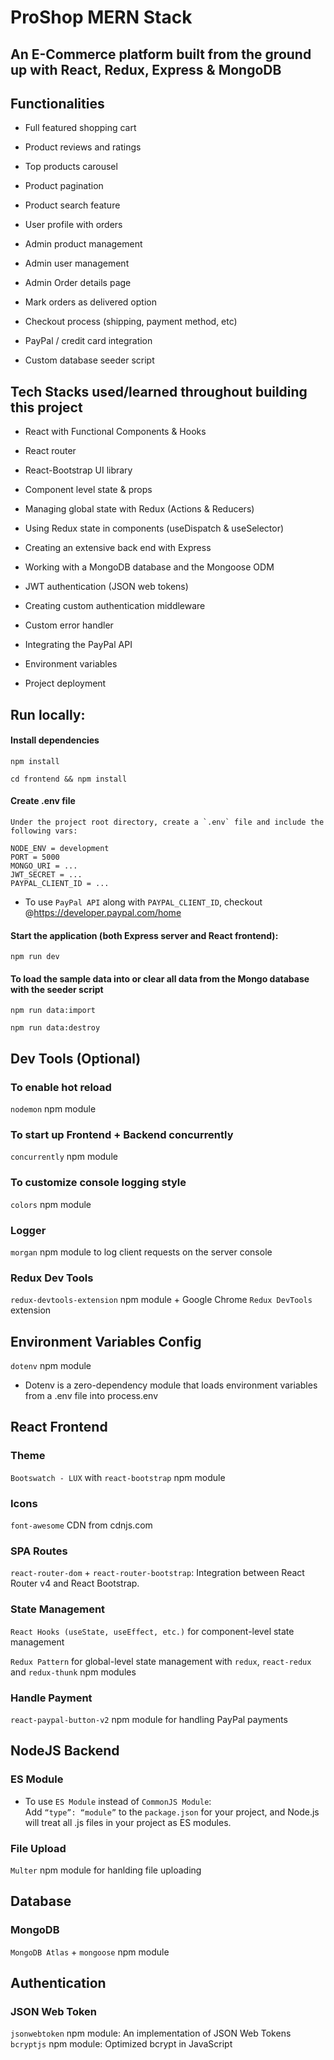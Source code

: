 # ProShop MERN Stack

## An E-Commerce platform built from the ground up with React, Redux, Express & MongoDB

## Functionalities

- Full featured shopping cart

- Product reviews and ratings

- Top products carousel

- Product pagination

- Product search feature

- User profile with orders

- Admin product management

- Admin user management

- Admin Order details page

- Mark orders as delivered option

- Checkout process (shipping, payment method, etc)

- PayPal / credit card integration

- Custom database seeder script

## Tech Stacks used/learned throughout building this project

- React with Functional Components & Hooks

- React router

- React-Bootstrap UI library

- Component level state & props

- Managing global state with Redux (Actions & Reducers)

- Using Redux state in components (useDispatch & useSelector)

- Creating an extensive back end with Express

- Working with a MongoDB database and the Mongoose ODM

- JWT authentication (JSON web tokens)

- Creating custom authentication middleware

- Custom error handler

- Integrating the PayPal API

- Environment variables

- Project deployment

## Run locally:

#### Install dependencies

```
npm install

cd frontend && npm install
```

#### Create .env file

```
Under the project root directory, create a `.env` file and include the following vars:

NODE_ENV = development
PORT = 5000
MONGO_URI = ...
JWT_SECRET = ...
PAYPAL_CLIENT_ID = ...

```

- To use `PayPal API` along with `PAYPAL_CLIENT_ID`, checkout @https://developer.paypal.com/home

#### Start the application (both Express server and React frontend):

```
npm run dev
```

#### To load the sample data into or clear all data from the Mongo database with the seeder script

```
npm run data:import

npm run data:destroy
```

## Dev Tools (Optional)

### To enable hot reload

`nodemon` npm module

### To start up Frontend + Backend concurrently

`concurrently` npm module

### To customize console logging style

`colors` npm module

### Logger

`morgan` npm module to log client requests on the server console

### Redux Dev Tools

`redux-devtools-extension` npm module + Google Chrome `Redux DevTools` extension

## Environment Variables Config

`dotenv` npm module

- Dotenv is a zero-dependency module that loads environment variables from a .env file into process.env

## React Frontend

### Theme

`Bootswatch - LUX` with `react-bootstrap` npm module

### Icons

`font-awesome` CDN from cdnjs.com

### SPA Routes

`react-router-dom` + `react-router-bootstrap`: Integration between React Router v4 and React Bootstrap.

### State Management

`React Hooks (useState, useEffect, etc.)` for component-level state management

`Redux Pattern` for global-level state management with `redux`, `react-redux` and `redux-thunk` npm modules

### Handle Payment

`react-paypal-button-v2` npm module for handling PayPal payments

## NodeJS Backend

### ES Module

- To use `ES Module` instead of `CommonJS Module`:  
  Add `“type”: “module”` to the `package.json` for your project, and Node.js will treat all .js files in your project as ES modules.

### File Upload

`Multer` npm module for hanlding file uploading

## Database

### MongoDB

`MongoDB Atlas` + `mongoose` npm module

## Authentication

### JSON Web Token

`jsonwebtoken` npm module: An implementation of JSON Web Tokens  
`bcryptjs` npm module: Optimized bcrypt in JavaScript
